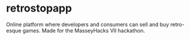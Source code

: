 # retrostopapp
Online platform where developers and consumers can sell and buy retro-esque games.
Made for the MasseyHacks VII hackathon.
